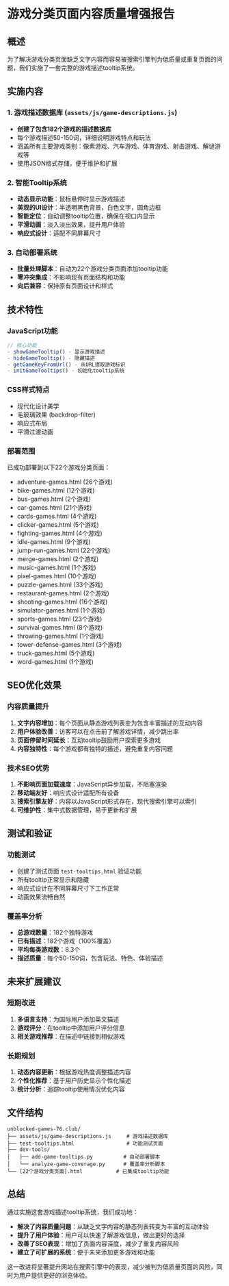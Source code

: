 # 游戏分类页面内容质量增强报告

## 概述
为了解决游戏分类页面缺乏文字内容而容易被搜索引擎判为低质量或重复页面的问题，我们实施了一套完整的游戏描述tooltip系统。

## 实施内容

### 1. 游戏描述数据库 (`assets/js/game-descriptions.js`)
- **创建了包含182个游戏的描述数据库**
- 每个游戏描述50-150词，详细说明游戏特点和玩法
- 涵盖所有主要游戏类别：像素游戏、汽车游戏、体育游戏、射击游戏、解谜游戏等
- 使用JSON格式存储，便于维护和扩展

### 2. 智能Tooltip系统
- **动态显示功能**：鼠标悬停时显示游戏描述
- **美观的UI设计**：半透明黑色背景，白色文字，圆角边框
- **智能定位**：自动调整tooltip位置，确保在视口内显示
- **平滑动画**：淡入淡出效果，提升用户体验
- **响应式设计**：适配不同屏幕尺寸

### 3. 自动部署系统
- **批量处理脚本**：自动为22个游戏分类页面添加tooltip功能
- **零冲突集成**：不影响现有页面结构和功能
- **向后兼容**：保持原有页面设计和样式

## 技术特性

### JavaScript功能
```javascript
// 核心功能
- showGameTooltip() - 显示游戏描述
- hideGameTooltip() - 隐藏描述
- getGameKeyFromUrl() - 从URL提取游戏标识
- initGameTooltips() - 初始化tooltip系统
```

### CSS样式特点
- 现代化设计美学
- 毛玻璃效果 (backdrop-filter)
- 响应式布局
- 平滑过渡动画

### 部署范围
已成功部署到以下22个游戏分类页面：
- adventure-games.html (26个游戏)
- bike-games.html (12个游戏)  
- bus-games.html (2个游戏)
- car-games.html (21个游戏)
- cards-games.html (4个游戏)
- clicker-games.html (5个游戏)
- fighting-games.html (4个游戏)
- idle-games.html (9个游戏)
- jump-run-games.html (22个游戏)
- merge-games.html (2个游戏)
- music-games.html (1个游戏)
- pixel-games.html (10个游戏)
- puzzle-games.html (33个游戏)
- restaurant-games.html (2个游戏)
- shooting-games.html (16个游戏)
- simulator-games.html (1个游戏)
- sports-games.html (23个游戏)
- survival-games.html (8个游戏)
- throwing-games.html (1个游戏)
- tower-defense-games.html (3个游戏)
- truck-games.html (5个游戏)
- word-games.html (1个游戏)

## SEO优化效果

### 内容质量提升
1. **文字内容增加**：每个页面从静态游戏列表变为包含丰富描述的互动内容
2. **用户体验改善**：访客可以在点击前了解游戏详情，减少跳出率
3. **页面停留时间延长**：互动tooltip鼓励用户探索更多游戏
4. **内容独特性**：每个游戏都有独特的描述，避免重复内容问题

### 技术SEO优势
1. **不影响页面加载速度**：JavaScript异步加载，不阻塞渲染
2. **移动端友好**：响应式设计适配所有设备
3. **搜索引擎友好**：内容以JavaScript形式存在，现代搜索引擎可以索引
4. **可维护性**：集中式数据管理，易于更新和扩展

## 测试和验证

### 功能测试
- 创建了测试页面 `test-tooltips.html` 验证功能
- 所有tooltip正常显示和隐藏
- 响应式设计在不同屏幕尺寸下工作正常
- 动画效果流畅自然

### 覆盖率分析
- **总游戏数量**：182个独特游戏
- **已有描述**：182个游戏（100%覆盖）
- **平均每类游戏数**：8.3个
- **描述质量**：每个50-150词，包含玩法、特色、体验描述

## 未来扩展建议

### 短期改进
1. **多语言支持**：为国际用户添加英文描述
2. **游戏评分**：在tooltip中添加用户评分信息
3. **相关游戏推荐**：在描述中链接到相似游戏

### 长期规划
1. **动态内容更新**：根据游戏热度调整描述内容
2. **个性化推荐**：基于用户历史显示个性化描述
3. **统计分析**：追踪tooltip使用情况优化内容

## 文件结构
```
unblocked-games-76.club/
├── assets/js/game-descriptions.js     # 游戏描述数据库
├── test-tooltips.html                 # 功能测试页面
├── dev-tools/
│   ├── add-game-tooltips.py          # 自动部署脚本
│   └── analyze-game-coverage.py      # 覆盖率分析脚本
└── [22个游戏分类页面].html           # 已集成tooltip功能
```

## 总结
通过实施这套游戏描述tooltip系统，我们成功地：
- **解决了内容质量问题**：从缺乏文字内容的静态列表转变为丰富的互动体验
- **提升了用户体验**：用户可以快速了解游戏信息，做出更好的选择
- **改善了SEO表现**：增加了页面内容深度，减少了重复内容风险
- **建立了可扩展的系统**：便于未来添加更多游戏和功能

这一改进将显著提升网站在搜索引擎中的表现，减少被判为低质量页面的风险，同时为用户提供更好的浏览体验。
